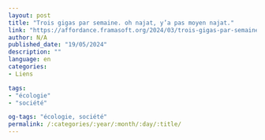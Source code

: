 ```yaml
---
layout: post
title: "Trois gigas par semaine. oh najat, y’a pas moyen najat."
link: "https://affordance.framasoft.org/2024/03/trois-gigas-par-semaine"
author: N/A
published_date: "19/05/2024"
description: ""
language: en
categories:
- Liens

tags:
- "écologie"
- "société"

og-tags: "écologie, société"
permalink: /:categories/:year/:month/:day/:title/
---
```

